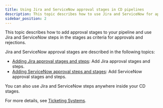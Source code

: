 ```yaml
---
title: Using Jira and ServiceNow approval stages in CD pipelines
description: This topic describes how to use Jira and ServiceNow for approvals and rejections in your pipeline.
sidebar_position: 2
---
```


This topic describes how to add approval stages to your pipeline and use Jira and ServiceNow steps in the stages as criteria for approvals and rejections.

Jira and ServiceNow approval stages are described in the following topics:

* [Adding Jira approval stages and steps](/docs/platform/Approvals/adding-jira-approval-stages): Add Jira approval stages and steps.
* [Adding ServiceNow approval steps and stages](/docs/platform/Approvals/service-now-approvals): Add ServiceNow approval stages and steps.

You can also use Jira and ServiceNow steps anywhere inside your CD stages.

For more details, see [Ticketing Systems](/docs/category/ticketing-systems).

